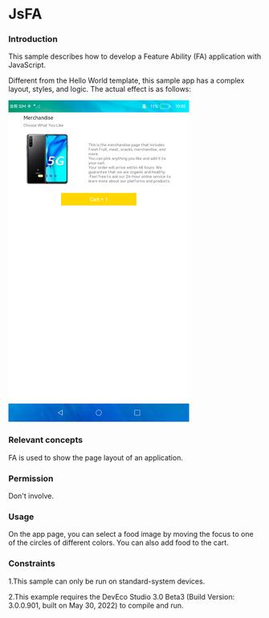# JsFA

### Introduction

This sample describes how to develop a Feature Ability (FA) application with JavaScript.

Different from the Hello World template, this sample app has a complex layout, styles, and logic. The actual effect is as follows:

![](screenshots/device/JsApp1.png)

### Relevant concepts

FA is used to show the page layout of an application.

### Permission

Don't involve.

### Usage

On the app page, you can select a food image by moving the focus to one of the circles of different colors. You can also add food to the cart.

### Constraints

1.This sample can only be run on standard-system devices.

2.This example requires the DevEco Studio 3.0 Beta3 (Build Version: 3.0.0.901, built on May 30, 2022) to compile and run.
